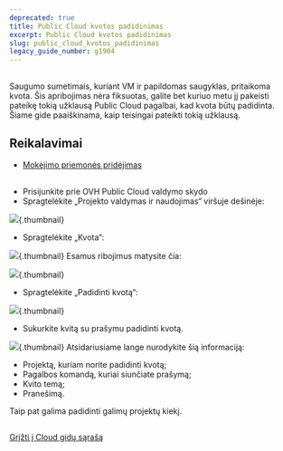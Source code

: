 ```yaml
---
deprecated: true
title: Public Cloud kvotos padidinimas
excerpt: Public Cloud kvotos padidinimas
slug: public_cloud_kvotos_padidinimas
legacy_guide_number: g1904
---
```



## 
Saugumo sumetimais, kuriant VM ir papildomas saugyklas, pritaikoma kvota. 
Šis apribojimas nėra fiksuotas, galite bet kuriuo metu jį pakeisti pateikę tokią užklausą Public Cloud pagalbai, kad kvota būtų padidinta.
Šiame gide paaiškinama, kaip teisingai pateikti tokią užklausą.


## Reikalavimai

- [Mokėjimo priemonės pridėjimas]({legacy}1984)




## 

- Prisijunkite prie OVH Public Cloud valdymo skydo
- Spragtelėkite „Projekto valdymas ir naudojimas“ viršuje dešinėje:



![](images/img_2835.jpg){.thumbnail}

- Spragtelėkite „Kvota“:



![](images/img_2836.jpg){.thumbnail}
Esamus ribojimus matysite čia:

![](images/img_2837.jpg){.thumbnail}

- Spragtelėkite „Padidinti kvotą“:



![](images/img_2838.jpg){.thumbnail}

- Sukurkite kvitą su prašymu padidinti kvotą.



![](images/img_2840.jpg){.thumbnail}
Atsidariusiame lange nurodykite šią informaciją:

- Projektą, kuriam norite padidinti kvotą;
- Pagalbos komandą, kuriai siunčiate prašymą;
- Kvito temą;
- Pranešimą.


Taip pat galima padidinti galimų projektų kiekį.


## 
[Grįžti į Cloud gidų sąrašą]({legacy}1785)

